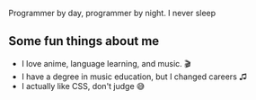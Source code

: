 Programmer by day, programmer by night. I never sleep

## Some fun things about me
- I love anime, language learning, and music. 🎬
- I have a degree in music education, but I changed careers ♫
- I actually like CSS, don't judge 😅

<!---
btylerh7/btylerh7 is a ✨ special ✨ repository because its `README.md` (this file) appears on your GitHub profile.
You can click the Preview link to take a look at your changes.
--->

